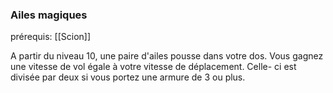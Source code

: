### Ailes magiques

prérequis: [[Scion]]

A partir du niveau 10, une paire d'ailes pousse dans votre dos. Vous gagnez une vitesse de vol égale à votre vitesse de déplacement. Celle- ci est divisée par deux si vous portez une armure de 3 ou plus. 
    


    

